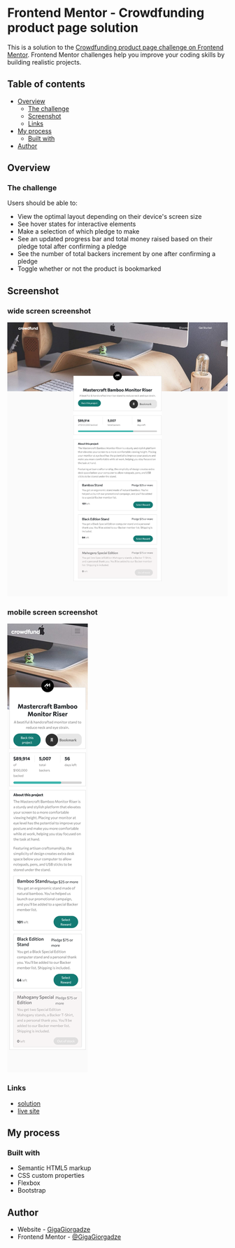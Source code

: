 # Frontend Mentor - Crowdfunding product page solution

This is a solution to the [Crowdfunding product page challenge on Frontend Mentor](https://www.frontendmentor.io/challenges/crowdfunding-product-page-7uvcZe7ZR). Frontend Mentor challenges help you improve your coding skills by building realistic projects. 

## Table of contents

- [Overview](#overview)
  - [The challenge](#the-challenge)
  - [Screenshot](#screenshot)
  - [Links](#links)
- [My process](#my-process)
  - [Built with](#built-with)
- [Author](#author)


## Overview

### The challenge

Users should be able to:

- View the optimal layout depending on their device's screen size
- See hover states for interactive elements
- Make a selection of which pledge to make
- See an updated progress bar and total money raised based on their pledge total after confirming a pledge
- See the number of total backers increment by one after confirming a pledge
- Toggle whether or not the product is bookmarked

## Screenshot

### wide screen screenshot
![](./images/pc-screen.png)

### mobile screen screenshot
![](./images/mobile-screen.png)

### Links

- [solution](https://www.frontendmentor.io/solutions/html-css-bootsrap-Yj3asf6Ua)
- [live site](https://gigagiorgadze.github.io/crowdfunding-product-page-main/)

## My process

### Built with

- Semantic HTML5 markup
- CSS custom properties
- Flexbox
- Bootstrap

## Author

- Website - [GigaGiorgadze](https://gigagiorgadze.github.io/personal-portfolio/)
- Frontend Mentor - [@GigaGiorgadze](https://www.frontendmentor.io/profile/GigaGiorgadze)

